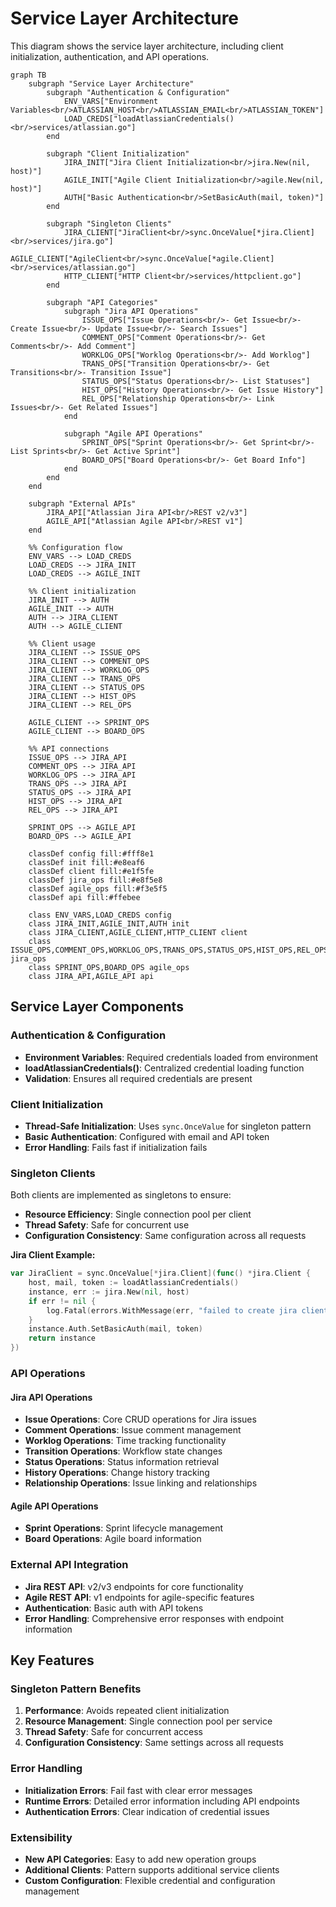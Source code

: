 # Service Layer Architecture

This diagram shows the service layer architecture, including client initialization, authentication, and API operations.

```mermaid
graph TB
    subgraph "Service Layer Architecture"
        subgraph "Authentication & Configuration"
            ENV_VARS["Environment Variables<br/>ATLASSIAN_HOST<br/>ATLASSIAN_EMAIL<br/>ATLASSIAN_TOKEN"]
            LOAD_CREDS["loadAtlassianCredentials()<br/>services/atlassian.go"]
        end
        
        subgraph "Client Initialization"
            JIRA_INIT["Jira Client Initialization<br/>jira.New(nil, host)"]
            AGILE_INIT["Agile Client Initialization<br/>agile.New(nil, host)"]
            AUTH["Basic Authentication<br/>SetBasicAuth(mail, token)"]
        end
        
        subgraph "Singleton Clients"
            JIRA_CLIENT["JiraClient<br/>sync.OnceValue[*jira.Client]<br/>services/jira.go"]
            AGILE_CLIENT["AgileClient<br/>sync.OnceValue[*agile.Client]<br/>services/atlassian.go"]
            HTTP_CLIENT["HTTP Client<br/>services/httpclient.go"]
        end
        
        subgraph "API Categories"
            subgraph "Jira API Operations"
                ISSUE_OPS["Issue Operations<br/>- Get Issue<br/>- Create Issue<br/>- Update Issue<br/>- Search Issues"]
                COMMENT_OPS["Comment Operations<br/>- Get Comments<br/>- Add Comment"]
                WORKLOG_OPS["Worklog Operations<br/>- Add Worklog"]
                TRANS_OPS["Transition Operations<br/>- Get Transitions<br/>- Transition Issue"]
                STATUS_OPS["Status Operations<br/>- List Statuses"]
                HIST_OPS["History Operations<br/>- Get Issue History"]
                REL_OPS["Relationship Operations<br/>- Link Issues<br/>- Get Related Issues"]
            end
            
            subgraph "Agile API Operations"
                SPRINT_OPS["Sprint Operations<br/>- Get Sprint<br/>- List Sprints<br/>- Get Active Sprint"]
                BOARD_OPS["Board Operations<br/>- Get Board Info"]
            end
        end
    end
    
    subgraph "External APIs"
        JIRA_API["Atlassian Jira API<br/>REST v2/v3"]
        AGILE_API["Atlassian Agile API<br/>REST v1"]
    end
    
    %% Configuration flow
    ENV_VARS --> LOAD_CREDS
    LOAD_CREDS --> JIRA_INIT
    LOAD_CREDS --> AGILE_INIT
    
    %% Client initialization
    JIRA_INIT --> AUTH
    AGILE_INIT --> AUTH
    AUTH --> JIRA_CLIENT
    AUTH --> AGILE_CLIENT
    
    %% Client usage
    JIRA_CLIENT --> ISSUE_OPS
    JIRA_CLIENT --> COMMENT_OPS
    JIRA_CLIENT --> WORKLOG_OPS
    JIRA_CLIENT --> TRANS_OPS
    JIRA_CLIENT --> STATUS_OPS
    JIRA_CLIENT --> HIST_OPS
    JIRA_CLIENT --> REL_OPS
    
    AGILE_CLIENT --> SPRINT_OPS
    AGILE_CLIENT --> BOARD_OPS
    
    %% API connections
    ISSUE_OPS --> JIRA_API
    COMMENT_OPS --> JIRA_API
    WORKLOG_OPS --> JIRA_API
    TRANS_OPS --> JIRA_API
    STATUS_OPS --> JIRA_API
    HIST_OPS --> JIRA_API
    REL_OPS --> JIRA_API
    
    SPRINT_OPS --> AGILE_API
    BOARD_OPS --> AGILE_API
    
    classDef config fill:#fff8e1
    classDef init fill:#e8eaf6
    classDef client fill:#e1f5fe
    classDef jira_ops fill:#e8f5e8
    classDef agile_ops fill:#f3e5f5
    classDef api fill:#ffebee
    
    class ENV_VARS,LOAD_CREDS config
    class JIRA_INIT,AGILE_INIT,AUTH init
    class JIRA_CLIENT,AGILE_CLIENT,HTTP_CLIENT client
    class ISSUE_OPS,COMMENT_OPS,WORKLOG_OPS,TRANS_OPS,STATUS_OPS,HIST_OPS,REL_OPS jira_ops
    class SPRINT_OPS,BOARD_OPS agile_ops
    class JIRA_API,AGILE_API api
```

## Service Layer Components

### Authentication & Configuration
- **Environment Variables**: Required credentials loaded from environment
- **loadAtlassianCredentials()**: Centralized credential loading function
- **Validation**: Ensures all required credentials are present

### Client Initialization
- **Thread-Safe Initialization**: Uses `sync.OnceValue` for singleton pattern
- **Basic Authentication**: Configured with email and API token
- **Error Handling**: Fails fast if initialization fails

### Singleton Clients
Both clients are implemented as singletons to ensure:
- **Resource Efficiency**: Single connection pool per client
- **Thread Safety**: Safe for concurrent use
- **Configuration Consistency**: Same configuration across all requests

**Jira Client Example:**
```go
var JiraClient = sync.OnceValue[*jira.Client](func() *jira.Client {
    host, mail, token := loadAtlassianCredentials()
    instance, err := jira.New(nil, host)
    if err != nil {
        log.Fatal(errors.WithMessage(err, "failed to create jira client"))
    }
    instance.Auth.SetBasicAuth(mail, token)
    return instance
})
```

### API Operations

#### Jira API Operations
- **Issue Operations**: Core CRUD operations for Jira issues
- **Comment Operations**: Issue comment management
- **Worklog Operations**: Time tracking functionality
- **Transition Operations**: Workflow state changes
- **Status Operations**: Status information retrieval
- **History Operations**: Change history tracking
- **Relationship Operations**: Issue linking and relationships

#### Agile API Operations
- **Sprint Operations**: Sprint lifecycle management
- **Board Operations**: Agile board information

### External API Integration
- **Jira REST API**: v2/v3 endpoints for core functionality
- **Agile REST API**: v1 endpoints for agile-specific features
- **Authentication**: Basic auth with API tokens
- **Error Handling**: Comprehensive error responses with endpoint information

## Key Features

### Singleton Pattern Benefits
1. **Performance**: Avoids repeated client initialization
2. **Resource Management**: Single connection pool per service
3. **Thread Safety**: Safe for concurrent access
4. **Configuration Consistency**: Same settings across all requests

### Error Handling
- **Initialization Errors**: Fail fast with clear error messages
- **Runtime Errors**: Detailed error information including API endpoints
- **Authentication Errors**: Clear indication of credential issues

### Extensibility
- **New API Categories**: Easy to add new operation groups
- **Additional Clients**: Pattern supports additional service clients
- **Custom Configuration**: Flexible credential and configuration management 